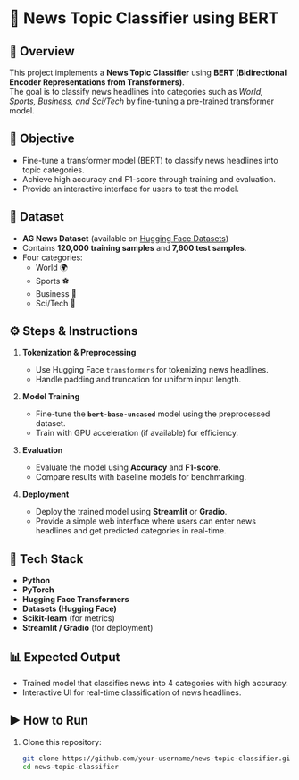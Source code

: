 # 📰 News Topic Classifier using BERT  

## 📌 Overview  
This project implements a **News Topic Classifier** using **BERT (Bidirectional Encoder Representations from Transformers)**.  
The goal is to classify news headlines into categories such as *World, Sports, Business, and Sci/Tech* by fine-tuning a pre-trained transformer model.  

## 🎯 Objective  
- Fine-tune a transformer model (BERT) to classify news headlines into topic categories.  
- Achieve high accuracy and F1-score through training and evaluation.  
- Provide an interactive interface for users to test the model.  

## 📂 Dataset  
- **AG News Dataset** (available on [Hugging Face Datasets](https://huggingface.co/datasets/ag_news))  
- Contains **120,000 training samples** and **7,600 test samples**.  
- Four categories:  
  - World 🌍  
  - Sports ⚽  
  - Business 💼  
  - Sci/Tech 🔬  

## ⚙️ Steps & Instructions  
1. **Tokenization & Preprocessing**  
   - Use Hugging Face `transformers` for tokenizing news headlines.  
   - Handle padding and truncation for uniform input length.  

2. **Model Training**  
   - Fine-tune the **`bert-base-uncased`** model using the preprocessed dataset.  
   - Train with GPU acceleration (if available) for efficiency.  

3. **Evaluation**  
   - Evaluate the model using **Accuracy** and **F1-score**.  
   - Compare results with baseline models for benchmarking.  

4. **Deployment**  
   - Deploy the trained model using **Streamlit** or **Gradio**.  
   - Provide a simple web interface where users can enter news headlines and get predicted categories in real-time.  

## 🚀 Tech Stack  
- **Python**  
- **PyTorch**  
- **Hugging Face Transformers**  
- **Datasets (Hugging Face)**  
- **Scikit-learn** (for metrics)  
- **Streamlit / Gradio** (for deployment)  

## 📊 Expected Output  
- Trained model that classifies news into 4 categories with high accuracy.  
- Interactive UI for real-time classification of news headlines.  

## ▶️ How to Run  
1. Clone this repository:  
   ```bash
   git clone https://github.com/your-username/news-topic-classifier.git
   cd news-topic-classifier
